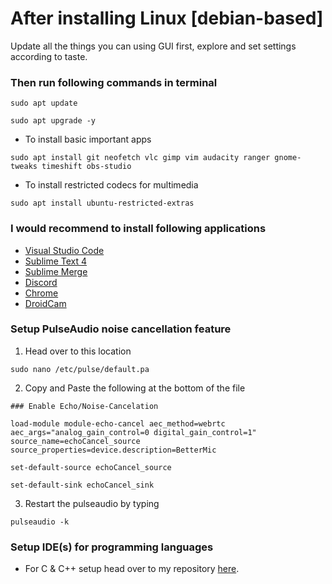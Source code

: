 # After installing Linux [debian-based]

Update all the things you can using GUI first, explore and set settings according to taste. 

### Then run following commands in terminal

`sudo apt update`

`sudo apt upgrade -y`

- To install basic important apps

`sudo apt install git neofetch vlc gimp vim audacity ranger gnome-tweaks timeshift obs-studio`

- To install restricted codecs for multimedia

`sudo apt install ubuntu-restricted-extras`

### I would recommend to install following applications

- [Visual Studio Code](https://code.visualstudio.com/Download)
- [Sublime Text 4](https://www.sublimetext.com/docs/linux_repositories.html#apt)
- [Sublime Merge](https://www.sublimemerge.com/docs/linux_repositories#apt)
- [Discord](https://discord.com/download)
- [Chrome](https://www.google.com/chrome/)
- [DroidCam](https://www.dev47apps.com/droidcam/linux/)

### Setup PulseAudio noise cancellation feature

1. Head over to this location 

`sudo nano /etc/pulse/default.pa`

2. Copy and Paste the following at the bottom of the file

`### Enable Echo/Noise-Cancelation`

`load-module module-echo-cancel aec_method=webrtc aec_args="analog_gain_control=0 digital_gain_control=1" source_name=echoCancel_source source_properties=device.description=BetterMic`

`set-default-source echoCancel_source`

`set-default-sink echoCancel_sink`

3. Restart the pulseaudio by typing 

`pulseaudio -k`

### Setup IDE(s) for programming languages

- For C & C++ setup head over to my repository [here](https://github.com/saatvik333/ide-setups).
